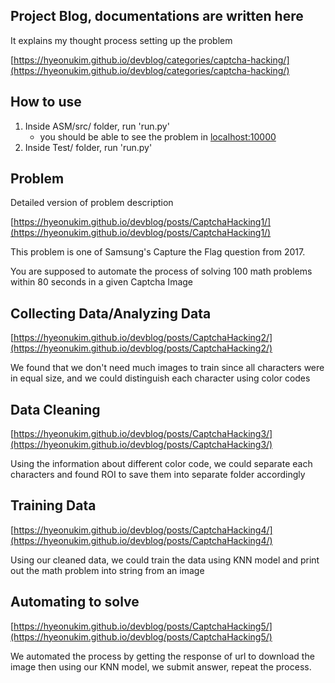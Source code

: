 
## Project Blog, documentations are written here

It explains my thought process setting up the problem

[https://hyeonukim.github.io/devblog/categories/captcha-hacking/](https://hyeonukim.github.io/devblog/categories/captcha-hacking/)

## How to use

1. Inside ASM/src/ folder, run 'run.py'
    - you should be able to see the problem in [localhost:10000](localhost:10000)   
2. Inside Test/ folder, run 'run.py'

## Problem

Detailed version of problem description

[https://hyeonukim.github.io/devblog/posts/CaptchaHacking1/](https://hyeonukim.github.io/devblog/posts/CaptchaHacking1/)

This problem is one of Samsung's Capture the Flag question from 2017.

You are supposed to automate the process of solving 100 math problems within 80 seconds in a given Captcha Image

## Collecting Data/Analyzing Data

[https://hyeonukim.github.io/devblog/posts/CaptchaHacking2/](https://hyeonukim.github.io/devblog/posts/CaptchaHacking2/)

We found that we don't need much images to train since all characters were in equal size, and we could distinguish each character using color codes

## Data Cleaning

[https://hyeonukim.github.io/devblog/posts/CaptchaHacking3/](https://hyeonukim.github.io/devblog/posts/CaptchaHacking3/)

Using the information about different color code, we could separate each characters and found ROI to save them into separate folder accordingly

## Training Data

[https://hyeonukim.github.io/devblog/posts/CaptchaHacking4/](https://hyeonukim.github.io/devblog/posts/CaptchaHacking4/)

Using our cleaned data, we could train the data using KNN model and print out the math problem into string from an image

## Automating to solve

[https://hyeonukim.github.io/devblog/posts/CaptchaHacking5/](https://hyeonukim.github.io/devblog/posts/CaptchaHacking5/)

We automated the process by getting the response of url to download the image then using our KNN model, we submit answer, repeat the process.
